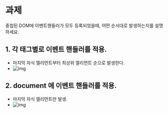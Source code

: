 # 과제
중첩된 DOM에 이벤트핸들러가 모두 등록되었을때, 어떤 순서대로 발생하는지를 설명하세요.

## 1. 각 태그별로 이벤트 핸들러를 적용.
- 마지막 자식 엘리먼트부터 최상위 엘리먼트 순으로 발생한다.
- ![img](./3event.png)
## 2. document 에 이벤트 핸들러를 적용.
- 마지막 자식 엘리먼트만 발생.
- ![img](./1event.png)
